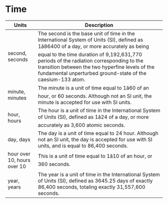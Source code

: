 # Time

| Units | Description |
| --- | --- |
| second, seconds | The second is the base unit of time in the International System of Units (SI), defined as 1â86400 of a day, or more accurately as being equal to the time duration of 9,192,631,770 periods of the radiation corresponding to the transition between the two hyperfine levels of the fundamental unperturbed ground-state of the caesium-133 atom. |
| minute, minutes | The minute is a unit of time equal to 1â60 of an hour, or 60 seconds. Although not an SI unit, the minute is accepted for use with SI units. |
| hour, hours | The hour is a unit of time in the International System of Units (SI), defined as 1â24 of a day, or more accurately as 3,600 atomic seconds. |
| day, days | The day is a unit of time equal to 24 hour. Although not an SI unit, the day is accepted for use with SI units, and is equal to 86,400 seconds. |
| hour over 10, hours over 10 | This is a unit of time equal to 1â10 of an hour, or 360 seconds. |
| year, years | The year is a unit of time in the International System of Units (SI), defined as 3645.25 days of exactly 86,400 seconds, totaling exactly 31,557,600 seconds. |